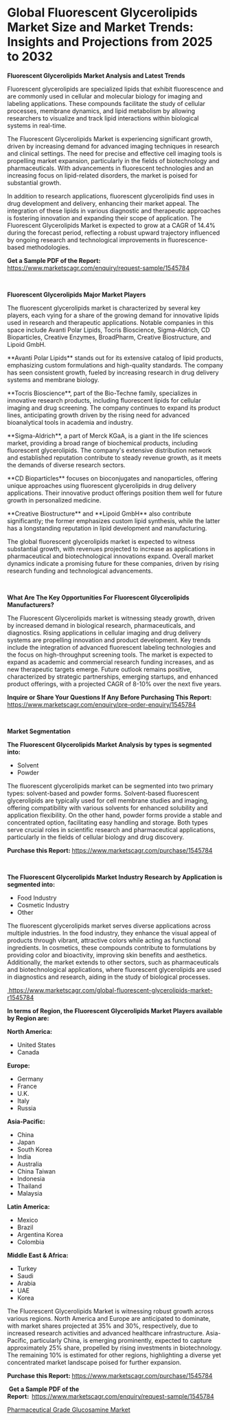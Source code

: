 <p><h1>Global Fluorescent Glycerolipids Market Size and Market Trends: Insights and Projections from 2025 to 2032</h1></p><p><strong>Fluorescent Glycerolipids Market Analysis and Latest Trends</strong></p>
<p><p>Fluorescent glycerolipids are specialized lipids that exhibit fluorescence and are commonly used in cellular and molecular biology for imaging and labeling applications. These compounds facilitate the study of cellular processes, membrane dynamics, and lipid metabolism by allowing researchers to visualize and track lipid interactions within biological systems in real-time.</p><p>The Fluorescent Glycerolipids Market is experiencing significant growth, driven by increasing demand for advanced imaging techniques in research and clinical settings. The need for precise and effective cell imaging tools is propelling market expansion, particularly in the fields of biotechnology and pharmaceuticals. With advancements in fluorescent technologies and an increasing focus on lipid-related disorders, the market is poised for substantial growth. </p><p>In addition to research applications, fluorescent glycerolipids find uses in drug development and delivery, enhancing their market appeal. The integration of these lipids in various diagnostic and therapeutic approaches is fostering innovation and expanding their scope of application. The Fluorescent Glycerolipids Market is expected to grow at a CAGR of 14.4% during the forecast period, reflecting a robust upward trajectory influenced by ongoing research and technological improvements in fluorescence-based methodologies.</p></p>
<p><strong>Get a Sample PDF of the Report:&nbsp;</strong> <a href="https://www.marketscagr.com/enquiry/request-sample/1545784?utm_campaign=2113&utm_medium=2&utm_source=Github&utm_content=ia&utm_term=01022025&utm_id=fluorescent-glycerolipids">https://www.marketscagr.com/enquiry/request-sample/1545784</a></p>
<p>&nbsp;</p>
<p><strong>Fluorescent Glycerolipids Major Market Players</strong></p>
<p><p>The fluorescent glycerolipids market is characterized by several key players, each vying for a share of the growing demand for innovative lipids used in research and therapeutic applications. Notable companies in this space include Avanti Polar Lipids, Tocris Bioscience, Sigma-Aldrich, CD Bioparticles, Creative Enzymes, BroadPharm, Creative Biostructure, and Lipoid GmbH.</p><p>**Avanti Polar Lipids** stands out for its extensive catalog of lipid products, emphasizing custom formulations and high-quality standards. The company has seen consistent growth, fueled by increasing research in drug delivery systems and membrane biology. </p><p>**Tocris Bioscience**, part of the Bio-Techne family, specializes in innovative research products, including fluorescent lipids for cellular imaging and drug screening. The company continues to expand its product lines, anticipating growth driven by the rising need for advanced bioanalytical tools in academia and industry.</p><p>**Sigma-Aldrich**, a part of Merck KGaA, is a giant in the life sciences market, providing a broad range of biochemical products, including fluorescent glycerolipids. The company's extensive distribution network and established reputation contribute to steady revenue growth, as it meets the demands of diverse research sectors.</p><p>**CD Bioparticles** focuses on bioconjugates and nanoparticles, offering unique approaches using fluorescent glycerolipids in drug delivery applications. Their innovative product offerings position them well for future growth in personalized medicine.</p><p>**Creative Biostructure** and **Lipoid GmbH** also contribute significantly; the former emphasizes custom lipid synthesis, while the latter has a longstanding reputation in lipid development and manufacturing.</p><p>The global fluorescent glycerolipids market is expected to witness substantial growth, with revenues projected to increase as applications in pharmaceutical and biotechnological innovations expand. Overall market dynamics indicate a promising future for these companies, driven by rising research funding and technological advancements.</p></p>
<p>&nbsp;</p>
<p><strong>What Are The Key Opportunities For Fluorescent Glycerolipids Manufacturers?</strong></p>
<p><p>The Fluorescent Glycerolipids market is witnessing steady growth, driven by increased demand in biological research, pharmaceuticals, and diagnostics. Rising applications in cellular imaging and drug delivery systems are propelling innovation and product development. Key trends include the integration of advanced fluorescent labeling technologies and the focus on high-throughput screening tools. The market is expected to expand as academic and commercial research funding increases, and as new therapeutic targets emerge. Future outlook remains positive, characterized by strategic partnerships, emerging startups, and enhanced product offerings, with a projected CAGR of 8-10% over the next five years.</p></p>
<p><strong>Inquire or Share Your Questions If Any Before Purchasing This Report:</strong> <a href="https://www.marketscagr.com/enquiry/pre-order-enquiry/1545784?utm_campaign=2113&utm_medium=2&utm_source=Github&utm_content=ia&utm_term=01022025&utm_id=fluorescent-glycerolipids">https://www.marketscagr.com/enquiry/pre-order-enquiry/1545784</a></p>
<p>&nbsp;</p>
<p><strong>Market Segmentation</strong></p>
<p><strong>The Fluorescent Glycerolipids Market Analysis by types is segmented into:</strong></p>
<p><ul><li>Solvent</li><li>Powder</li></ul></p>
<p><p>The fluorescent glycerolipids market can be segmented into two primary types: solvent-based and powder forms. Solvent-based fluorescent glycerolipids are typically used for cell membrane studies and imaging, offering compatibility with various solvents for enhanced solubility and application flexibility. On the other hand, powder forms provide a stable and concentrated option, facilitating easy handling and storage. Both types serve crucial roles in scientific research and pharmaceutical applications, particularly in the fields of cellular biology and drug discovery.</p></p>
<p><strong>Purchase this Report:&nbsp;</strong><a href="https://www.marketscagr.com/purchase/1545784?utm_campaign=2113&utm_medium=2&utm_source=Github&utm_content=ia&utm_term=01022025&utm_id=fluorescent-glycerolipids">https://www.marketscagr.com/purchase/1545784</a></p>
<p>&nbsp;</p>
<p><strong>The Fluorescent Glycerolipids Market Industry Research by Application is segmented into:</strong></p>
<p><ul><li>Food Industry</li><li>Cosmetic Industry</li><li>Other</li></ul></p>
<p><p>The fluorescent glycerolipids market serves diverse applications across multiple industries. In the food industry, they enhance the visual appeal of products through vibrant, attractive colors while acting as functional ingredients. In cosmetics, these compounds contribute to formulations by providing color and bioactivity, improving skin benefits and aesthetics. Additionally, the market extends to other sectors, such as pharmaceuticals and biotechnological applications, where fluorescent glycerolipids are used in diagnostics and research, aiding in the study of biological processes.</p></p>
<p><a href="https://www.marketscagr.com/global-fluorescent-glycerolipids-market-r1545784?utm_campaign=2113&utm_medium=2&utm_source=Github&utm_content=ia&utm_term=01022025&utm_id=fluorescent-glycerolipids">&nbsp;https://www.marketscagr.com/global-fluorescent-glycerolipids-market-r1545784</a></p>
<p><strong>In terms of Region, the Fluorescent Glycerolipids Market Players available by Region are:</strong></p>
<p>
    <p> <strong> North America: </strong>
        <ul>
            <li>United States</li>
            <li>Canada</li>
        </ul>
        </p> 
    <p> <strong> Europe: </strong>
        <ul>
            <li>Germany</li>
            <li>France</li>
            <li>U.K.</li>
            <li>Italy</li>
            <li>Russia</li>
        </ul>
        </p> 
    <p> <strong> Asia-Pacific: </strong>
        <ul>
            <li>China</li>
            <li>Japan</li>
            <li>South Korea</li>
            <li>India</li>
            <li>Australia</li>
            <li>China Taiwan</li>
            <li>Indonesia</li>
            <li>Thailand</li>
            <li>Malaysia</li>
        </ul>
        </p> 
    <p> <strong> Latin America: </strong>
        <ul>
            <li>Mexico</li>
            <li>Brazil</li>
            <li>Argentina Korea</li>
            <li>Colombia</li>
        </ul>
        </p> 
    <p> <strong> Middle East & Africa: </strong>
        <ul>
            <li>Turkey</li>
            <li>Saudi</li>
            <li>Arabia</li>
            <li>UAE</li>
            <li>Korea</li>
        </ul>
    </p>
    </p>
<p><p>The Fluorescent Glycerolipids Market is witnessing robust growth across various regions. North America and Europe are anticipated to dominate, with market shares projected at 35% and 30%, respectively, due to increased research activities and advanced healthcare infrastructure. Asia-Pacific, particularly China, is emerging prominently, expected to capture approximately 25% share, propelled by rising investments in biotechnology. The remaining 10% is estimated for other regions, highlighting a diverse yet concentrated market landscape poised for further expansion.</p></p>
<p><strong>Purchase this Report: </strong><a href="https://www.marketscagr.com/purchase/1545784?utm_campaign=2113&utm_medium=2&utm_source=Github&utm_content=ia&utm_term=01022025&utm_id=fluorescent-glycerolipids">https://www.marketscagr.com/purchase/1545784</a></p>
<p>&nbsp;<strong>Get a Sample PDF of the Report:&nbsp;&nbsp;</strong><a href="https://www.marketscagr.com/enquiry/request-sample/1545784?utm_campaign=2113&utm_medium=2&utm_source=Github&utm_content=ia&utm_term=01022025&utm_id=fluorescent-glycerolipids">https://www.marketscagr.com/enquiry/request-sample/1545784</a></p>
<p><strong></strong></p>
<p><p><a href="https://github.com/tona7vba/Market-Research-Report-List-1/blob/main/pharmaceutical-grade-glucosamine-market.md?utm_campaign=2113&utm_medium=2&utm_source=Github&utm_content=ia&utm_term=01022025&utm_id=fluorescent-glycerolipids">Pharmaceutical Grade Glucosamine Market</a></p></p>